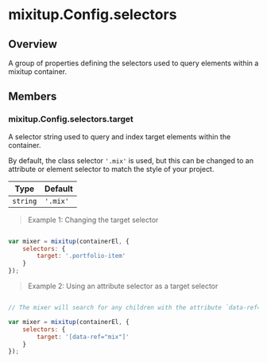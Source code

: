 # mixitup.Config.selectors

## Overview

A group of properties defining the selectors used to query elements within a mixitup container.


## Members

### <a id="mixitup.Config.selectors#target">mixitup.Config.selectors.target</a>




A selector string used to query and index target elements within the container.

By default, the class selector `'.mix'` is used, but this can be changed to an
attribute or element selector to match the style of your project.


|Type | Default
|---  | ---
|`string`| `'.mix'`

> Example 1: Changing the target selector

```js

var mixer = mixitup(containerEl, {
    selectors: {
        target: '.portfolio-item'
    }
});
```
> Example 2: Using an attribute selector as a target selector

```js

// The mixer will search for any children with the attribute `data-ref="mix"`

var mixer = mixitup(containerEl, {
    selectors: {
        target: '[data-ref="mix"]'
    }
});
```

